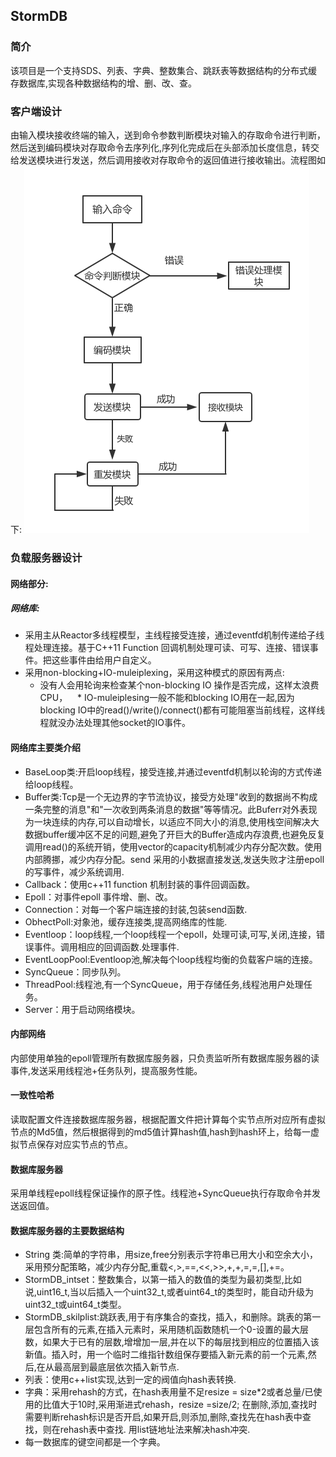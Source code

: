 ## StormDB
### 简介
该项目是一个支持SDS、列表、字典、整数集合、跳跃表等数据结构的分布式缓存数据库,实现各种数据结构的增、删、改、查。
### 客户端设计
由输入模块接收终端的输入，送到命令参数判断模块对输入的存取命令进行判断，然后送到编码模块对存取命令去序列化,序列化完成后在头部添加长度信息，转交给发送模块进行发送，然后调用接收对存取命令的返回值进行接收输出。流程图如下:
![客户端处理流程图](./Design/Image/Client.png)
### 负载服务器设计
#### 网络部分:
##### 网络库:
* 采用主从Reactor多线程模型，主线程接受连接，通过eventfd机制传递给子线程处理连接。基于C++11 Function 回调机制处理可读、可写、连接、错误事件。把这些事件由给用户自定义。
* 采用non-blocking+IO-muleiplexing，采用这种模式的原因有两点:
    * 没有人会用轮询来检查某个non-blocking IO 操作是否完成，这样太浪费CPU，
    * IO-muleiplesing一般不能和blocking IO用在一起,因为blocking IO中的read()/write()/connect()都有可能阻塞当前线程，这样线程就没办法处理其他socket的IO事件。　　　
#### 网络库主要类介绍
* BaseLoop类:开启loop线程，接受连接,并通过eventfd机制以轮询的方式传递给loop线程。  
* Buffer类:Tcp是一个无边界的字节流协议，接受方处理"收到的数据尚不构成一条完整的消息"和"一次收到两条消息的数据"等等情况。此Buferr对外表现为一块连续的内存,可以自动增长，以适应不同大小的消息,使用栈空间解决大数据buffer缓冲区不足的问题,避免了开巨大的Buffer造成内存浪费,也避免反复调用read()的系统开销，使用vector的capacity机制减少内存分配次数。使用内部腾挪，减少内存分配。send 采用的小数据直接发送,发送失败才注册epoll的写事件，减少系统调用.  
* Callback：使用c++11 function 机制封装的事件回调函数。  
* Epoll：对事件epoll 事件增、删、改。  
* Connection：对每一个客户端连接的封装,包装send函数.  
* ObhectPoll:对象池，缓存连接类,提高网络库的性能.   
* Eventloop：loop线程,一个loop线程一个epoll，处理可读,可写,关闭,连接，错误事件。调用相应的回调函数.处理事件.  
* EventLoopPool:Eventloop池,解决每个loop线程均衡的负载客户端的连接。  
* SyncQueue：同步队列。
* ThreadPool:线程池,有一个SyncQueue，用于存储任务,线程池用户处理任务。
* Server：用于启动网络模块。      
#### 内部网络
内部使用单独的epoll管理所有数据库服务器，只负责监听所有数据库服务器的读事件,发送采用线程池+任务队列，提高服务性能。     
#### 一致性哈希
读取配置文件连接数据库服务器，根据配置文件把计算每个实节点所对应所有虚拟节点的Md5值，然后根据得到的md5值计算hash值,hash到hash环上，给每一虚拟节点保存对应实节点的节点。    
#### 数据库服务器   
采用单线程epoll线程保证操作的原子性。线程池+SyncQueue执行存取命令并发送返回值。      
#### 数据库服务器的主要数据结构
* String 类:简单的字符串，用size,free分别表示字符串已用大小和空余大小，采用预分配策略，减少内存分配,重载<,>,==,<<,>>,+,+,=,=,[],+=。　　
* StormDB_intset：整数集合，以第一插入的数值的类型为最初类型,比如说,uint16_t,当以后插入一个uint32_t,或者uint64_t的类型时，能自动升级为uint32_t或uint64_t类型。    
* StormDB_skilplist:跳跃表,用于有序集合的查找，插入，和删除。跳表的第一层包含所有的元素,在插入元素时，采用随机函数随机一个0-设置的最大层数，如果大于已有的层数,增增加一层,并在以下的每层找到相应的位置插入该新值。插入时，用一个临时二维指针数组保存要插入新元素的前一个元素,然后,在从最高层到最底层依次插入新节点.  
* 列表：使用c++list实现,达到一定的阀值向hash表转换.   
* 字典：采用rehash的方式，在hash表用量不足resize = size*2或者总量/已使用的比值大于10时,采用渐进式rehash，resize =size/2; 在删除,添加,查找时需要判断rehash标识是否开启,如果开启,则添加,删除,查找先在hash表中查找，则在rehash表中查找.  用list链地址法来解决hash冲突.
* 每一数据库的键空间都是一个字典。  











